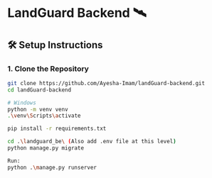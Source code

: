 # LandGuard Backend 🛰️

## 🛠️ Setup Instructions

### 1. Clone the Repository

```bash
git clone https://github.com/Ayesha-Imam/landGuard-backend.git
cd landGuard-backend

# Windows
python -m venv venv
.\venv\Scripts\activate

pip install -r requirements.txt

cd .\landguard_be\ (Also add .env file at this level)
python manage.py migrate

Run:
python .\manage.py runserver

```
